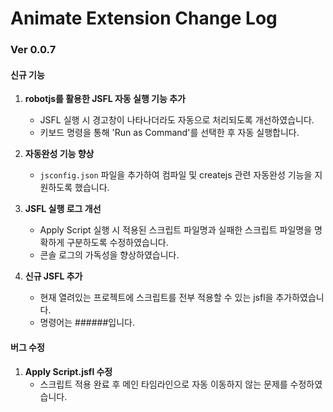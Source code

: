 # Animate Extension Change Log

### Ver 0.0.7

#### 신규 기능

1. **robotjs를 활용한 JSFL 자동 실행 기능 추가**
   - JSFL 실행 시 경고창이 나타나더라도 자동으로 처리되도록 개선하였습니다.
   - 키보드 명령을 통해 'Run as Command'를 선택한 후 자동 실행합니다.

2. **자동완성 기능 향상**
   - `jsconfig.json` 파일을 추가하여 컴파일 및 createjs 관련 자동완성 기능을 지원하도록 했습니다.

3. **JSFL 실행 로그 개선**
   - Apply Script 실행 시 적용된 스크립트 파일명과 실패한 스크립트 파일명을 명확하게 구분하도록 수정하였습니다.
   - 콘솔 로그의 가독성을 향상하였습니다.

4. **신규 JSFL 추가**
   - 현재 열려있는 프로젝트에 스크립트를 전부 적용할 수 있는 jsfl을 추가하였습니다.
   - 명령어는 ######입니다.

#### 버그 수정

1. **Apply Script.jsfl 수정**
   - 스크립트 적용 완료 후 메인 타임라인으로 자동 이동하지 않는 문제를 수정하였습니다.


